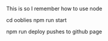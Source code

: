 This is so I remember how to use node

cd ooblies
npm run start


npm run deploy pushes to github page